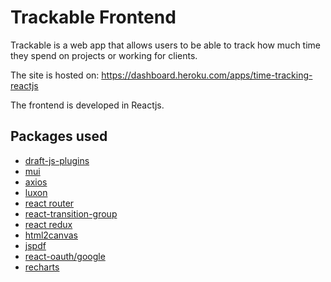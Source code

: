 
# Trackable Frontend
Trackable is a web app that allows users to be able to track how much time they spend on projects or working for clients.

The site is hosted on: https://dashboard.heroku.com/apps/time-tracking-reactjs

The frontend is developed in Reactjs.

## Packages used
* [draft-js-plugins](https://www.draft-js-plugins.com/)
* [mui](https://mui.com/)
* [axios](https://axios-http.com/)
* [luxon](https://moment.github.io/luxon/)
* [react router](https://moment.github.io/luxon/)
* [react-transition-group](https://reactcommunity.org/react-transition-group/)
* [react redux](https://react-redux.js.org/)
* [html2canvas](https://html2canvas.hertzen.com/)
* [jspdf](http://raw.githack.com/MrRio/jsPDF/master/docs/index.html)
* [react-oauth/google](https://www.npmjs.com/package/@react-oauth/google)
* [recharts](https://recharts.org/en-US/)
